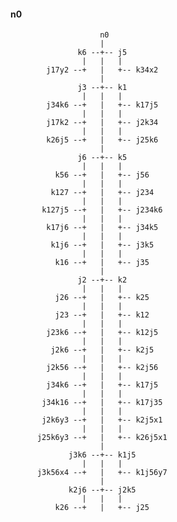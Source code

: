 #### n0
                        n0
                        |
                   k6 --+-- j5
                    |   |   |
            j17y2 --+   |   +-- k34x2
                        |
                   j3 --+-- k1
                    |   |   |
            j34k6 --+   |   +-- k17j5
                    |   |   |
            j17k2 --+   |   +-- j2k34
                    |   |   |
            k26j5 --+   |   +-- j25k6
                        |
                   j6 --+-- k5
                    |   |   |
              k56 --+   |   +-- j56
                    |   |   |
             k127 --+   |   +-- j234
                    |   |   |
           k127j5 --+   |   +-- j234k6
                    |   |   |
            k17j6 --+   |   +-- j34k5
                    |   |   |
             k1j6 --+   |   +-- j3k5
                    |   |   |
              k16 --+   |   +-- j35
                        |
                   j2 --+-- k2
                    |   |   |
              j26 --+   |   +-- k25
                    |   |   |
              j23 --+   |   +-- k12
                    |   |   |
            j23k6 --+   |   +-- k12j5
                    |   |   |
             j2k6 --+   |   +-- k2j5
                    |   |   |
            j2k56 --+   |   +-- k2j56
                    |   |   |
            j34k6 --+   |   +-- k17j5
                    |   |   |
           j34k16 --+   |   +-- k17j35
                    |   |   |
           j2k6y3 --+   |   +-- k2j5x1
                    |   |   |
          j25k6y3 --+   |   +-- k26j5x1
                        |
                 j3k6 --+-- k1j5
                    |   |   |
          j3k56x4 --+   |   +-- k1j56y7
                        |
                 k2j6 --+-- j2k5
                    |   |   |
              k26 --+   |   +-- j25


